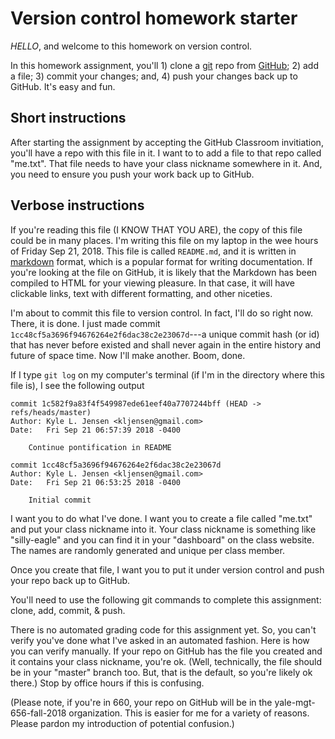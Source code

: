 
# Version control homework starter

*HELLO*, and welcome to this homework on version control. 

In this homework assignment, you'll 1) clone a
[git](https://en.wikipedia.org/wiki/Git) repo from
[GitHub](https://github.com/); 2) add a file; 
3) commit your changes; and, 4) push your changes
back up to GitHub. It's easy and fun.

## Short instructions

After starting the assignment by accepting the GitHub Classroom
invitiation, you'll have a repo with this file in it. I want to
to add a file to that repo called "me.txt". That file needs to
have your class nickname somewhere in it. And, you need to ensure
you push your work back up to GitHub.

## Verbose instructions

If you're reading this file (I KNOW THAT YOU ARE), the
copy of this file could be in many places. I'm writing
this file on my laptop in the wee hours of Friday Sep 21, 2018.
This file is called `README.md`, and it is written
in [markdown](https://en.wikipedia.org/wiki/Markdown)
format, which is a popular format for writing documentation.
If you're looking at the file on GitHub, it is likely that
the Markdown has been compiled to HTML for your viewing
pleasure. In that case, it will have clickable links,
text with different formatting, and other niceties.

I'm about to commit this file to version control. In fact,
I'll do so right now. There, it is done. I just made commit
`1cc48cf5a3696f94676264e2f6dac38c2e23067d`---a unique commit
hash (or id) that has never before existed and shall never
again in the entire history and future of space time. Now
I'll make another. Boom, done.

If I type `git log` on my computer's terminal (if I'm in
the directory where this file is), I see the following output

```
commit 1c582f9a83f4f549987ede61eef40a7707244bff (HEAD -> refs/heads/master)
Author: Kyle L. Jensen <kljensen@gmail.com>
Date:   Fri Sep 21 06:57:39 2018 -0400

    Continue pontification in README

commit 1cc48cf5a3696f94676264e2f6dac38c2e23067d
Author: Kyle L. Jensen <kljensen@gmail.com>
Date:   Fri Sep 21 06:53:25 2018 -0400

    Initial commit
```

I want you to do what I've done. I want you to create a file
called "me.txt" and put your class nickname into it. Your class
nickname is something like "silly-eagle" and you can find it in
your "dashboard" on the class website. The names are randomly
generated and unique per class member.

Once you create that file, I want you to put it under version
control and push your repo back up to GitHub.

You'll need to use the following git commands to complete this
assignment: clone, add, commit, & push.

There is no automated grading code for this assignment yet.
So, you can't verify you've done what I've asked in an automated
fashion. Here is how you can verify manually. If your repo
on GitHub has the file you created and it contains your class
nickname, you're ok. (Well, technically, the file should be 
in your "master" branch too. But, that is the default, so you're
likely ok there.) Stop by office hours if this is confusing.

(Please note, if you're in 660, your repo on GitHub will be
in the yale-mgt-656-fall-2018 organization. This is easier
for me for a variety of reasons. Please pardon my introduction
of potential confusion.)
